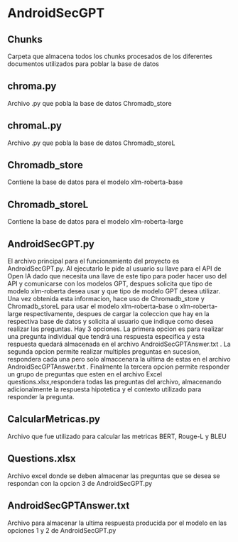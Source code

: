 # AndroidSecGPT
## Chunks
Carpeta que almacena todos los chunks procesados de los diferentes documentos utilizados para poblar la base de datos
## chroma.py
Archivo .py que pobla la base de datos Chromadb_store
## chromaL.py
Archivo .py que pobla la base de datos Chromadb_storeL
## Chromadb_store
Contiene la base de datos para el modelo xlm-roberta-base
## Chromadb_storeL
Contiene la base de datos para el modelo xlm-roberta-large
## AndroidSecGPT.py
El archivo principal para el funcionamiento del proyecto es AndroidSecGPT.py. Al ejecutarlo le pide al usuario su llave para el API de Open IA dado que necesita una llave de este tipo para poder hacer uso del API y comunicarse con los modelos GPT, despues solicita que tipo de modelo xlm-roberta desea usar y que tipo de modelo GPT desea utilizar. Una vez obtenida esta informacion, hace uso de Chromadb_store y Chromadb_storeL para usar el modelo xlm-roberta-base o xlm-roberta-large respectivamente, despues de cargar la coleccion que hay en la respectiva base de datos y solicita al usuario que indique como desea realizar las preguntas. Hay 3 opciones. La primera opcion es para realizar una pregunta individual que tendrá una respuesta especifica y esta respuesta quedará almacenada en el archivo AndroidSecGPTAnswer.txt . La segunda opcion permite realizar multiples preguntas en sucesion, respondera cada una pero solo almaccenara la ultima de estas en el archivo AndroidSecGPTAnswer.txt . Finalmente la tercera opcion permite responder un grupo de preguntas que esten en el archivo Excel questions.xlsx,respondera todas las preguntas del archivo, almacenando adicionalmente la respuesta hipotetica y el contexto utilizado para responder la pregunta.
## CalcularMetricas.py
Archivo que fue utilizado para calcular las metricas BERT, Rouge-L y BLEU
## Questions.xlsx
Archivo excel donde se deben almacenar las preguntas que se desea se respondan con la opcion 3 de AndroidSecGPT.py
## AndroidSecGPTAnswer.txt
Archivo para almacenar la ultima respuesta producida por el modelo en las opciones 1 y 2 de AndroidSecGPT.py

